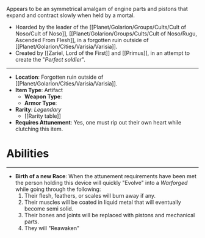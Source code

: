 Appears to be an symmetrical amalgam of engine parts and pistons that expand and contract slowly when held by a mortal.

- Hoarded by the leader of the [[Planet/Golarion/Groups/Cults/Cult of Noso/Cult of Noso]], [[Planet/Golarion/Groups/Cults/Cult of Noso/Rugu, Ascended From Flesh]], in a forgotten ruin outside of [[Planet/Golarion/Cities/Varisia/Varisia]].
- Created by [[Zariel, Lord of the First]] and [[Primus]], in an attempt to create the "*Perfect soldier*".
 
---
- **Location**: Forgotten ruin outside of [[Planet/Golarion/Cities/Varisia/Varisia]].
- **Item Type**: Artifact
	- **Weapon Type**: 
	- **Armor Type**: 
- **Rarity**: *Legendary*
	- [[Rarity table]]
- **Requires Attunement**: Yes, one must rip out their own heart while clutching this item.

# Abilities
---
- **Birth of a new Race**: When the attunement requirements have been met the person holding this device will quickly "Evolve" into a *Warforged* while going through the following:
	1. Their flesh, feathers, or scales will burn away if any.
	2. Their muscles will be coated in liquid metal that will eventually become semi solid.
	3. Their bones and joints will be replaced with pistons and mechanical parts.
	4. They will "Reawaken"